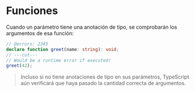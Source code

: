 
# Funciones

Cuando un parámetro tiene una anotación de tipo, se comprobarán los argumentos de esa función:

```ts twoslash
// @errors: 2345
declare function greet(name: string): void;
// ---cut---
// Would be a runtime error if executed!
greet(42);
```

> Incluso si no tiene anotaciones de tipo en sus parámetros, TypeScript aún verificará que haya pasado la cantidad correcta de argumentos.

